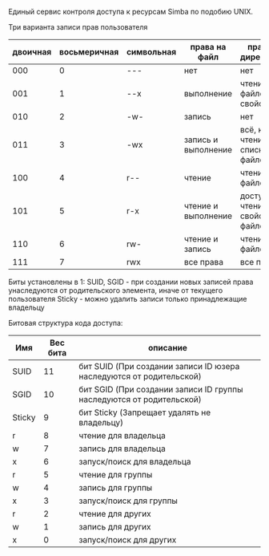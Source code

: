  Единый сервис контроля доступа к ресурсам Simba по подобию UNIX.

Три варианта записи прав пользователя 

двоичная | восьмеричная | символьная | права на файл | права на директорию
---------|--------------|------------|---------------|---------------------
000 | 0 | --- | нет | нет  
001 |	1 |	--x |	выполнение | чтение файлов и их свойств
010 |	2 |	-w- |	запись | нет
011 |	3 |	-wx |	запись и выполнение |	всё, кроме чтения списка файлов
100 |	4 |	r-- |	чтение | чтение имён файлов
101 |	5 |	r-x |	чтение и выполнение | доступ на чтение,  свойств файлов
110 |	6 |	rw- |	чтение и запись | чтение имён файлов
111 |	7 |	rwx |	все права |	все права 

Биты установлены в 1: 
SUID, SGID - при создании новых записей права унаследуются от родительского элемента, иначе от текущего пользователя
Sticky - можно удалить записи только принадлежащие владельцу

Битовая структура кода доступа:

Имя | Вес бита | описание
----|----------|---------
SUID | 11 | бит SUID (При создании записи ID юзера наследуются от родительской)
SGID | 10 | бит SGID (При создании записи ID группы наследуются от родительской)
Sticky | 9 | бит Sticky (Запрещает удалять не владельцу)
r | 8 | чтение для владельца
w | 7 | запись для владельца
x | 6 | запуск/поиск для владельца
r | 5 | чтение для группы
w | 4 | запись для группы
x | 3 | запуск/поиск для группы
r | 2 | чтение для других
w | 1 | запись для других
x | 0 | запуск/поиск для других

